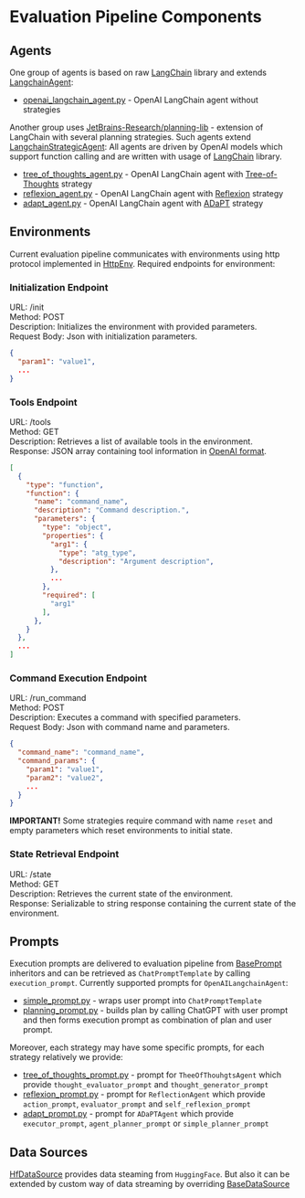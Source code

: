 # Evaluation Pipeline Components

## Agents

One group of agents is based on raw  [LangChain](https://www.langchain.com/) library and
extends [LangchainAgent](agents/langchain_agent.py):

* [openai_langchain_agent.py](agents/openai_langchain_agent.py) - OpenAI LangChain agent without strategies

Another group uses [JetBrains-Research/planning-lib](https://github.com/JetBrains-Research/planning-library) - extension
of LangChain with several planning strategies. Such agents
extend [LangchainStrategicAgent](agents/langchain_strategic_agent.py):
All agents are driven by OpenAI models which support function calling and are written with usage
of [LangChain](https://www.langchain.com/) library.

* [tree_of_thoughts_agent.py](agents/tree_of_thoughts_agent.py) - OpenAI LangChain agent
  with [Tree-of-Thoughts](https://arxiv.org/abs/2307.16789) strategy
* [reflexion_agent.py](agents/reflexion_agent.py) - OpenAI LangChain agent
  with [Reflexion](https://arxiv.org/abs/2303.11366) strategy
* [adapt_agent.py](agents/adapt_agent.py) - OpenAI LangChain agent with [ADaPT](https://arxiv.org/abs/2311.05772)
  strategy

## Environments

Current evaluation pipeline communicates with environments using http protocol implemented
in [HttpEnv](envs/http_env.py).
Required endpoints for environment:

### Initialization Endpoint

URL: /init\
Method: POST\
Description: Initializes the environment with provided parameters.\
Request Body: Json with initialization parameters.

```json
{
  "param1": "value1",
  ...
}
```

### Tools Endpoint

URL: /tools\
Method: GET\
Description: Retrieves a list of available tools in the environment.\
Response: JSON array containing tool information
in [OpenAI format](https://platform.openai.com/docs/guides/function-calling).

```json lines
[
  {
    "type": "function",
    "function": {
      "name": "command_name",
      "description": "Command description.",
      "parameters": {
        "type": "object",
        "properties": {
          "arg1": {
            "type": "atg_type",
            "description": "Argument description",
          },
          ...
        },
        "required": [
          "arg1"
        ],
      },
    }
  },
  ...
]
```

### Command Execution Endpoint

URL: /run_command\
Method: POST\
Description: Executes a command with specified parameters.\
Request Body: Json with command name and parameters.

```json
{
  "command_name": "command_name",
  "command_params": {
    "param1": "value1",
    "param2": "value2",
    ...
  }
}
```

**IMPORTANT!** Some strategies require command with name `reset` and empty parameters which reset environments to
initial state.

### State Retrieval Endpoint

URL: /state\
Method: GET\
Description: Retrieves the current state of the environment.\
Response: Serializable to string response containing the current state of the environment.

## Prompts

Execution prompts are delivered to evaluation pipeline from [BasePrompt](./prompts/base_prompt.py) inheritors and
can be retrieved as `ChatPromptTemplate` by calling `execution_prompt`.
Currently supported prompts for `OpenAILangchainAgent`:

* [simple_prompt.py](prompts/simple_prompt.py) - wraps user prompt into `ChatPromptTemplate`
* [planning_prompt.py](prompts/planning_prompt.py) - builds plan by calling ChatGPT with user prompt and then forms
  execution prompt as combination of plan and user prompt.

Moreover, each strategy may have some specific prompts, for each strategy relatively we provide:

* [tree_of_thoughts_prompt.py](prompts/tree_of_thoughts_prompt.py) - prompt for `TheeOfThouhgtsAgent` which
  provide `thought_evaluator_prompt` and `thought_generator_prompt`
* [reflexion_prompt.py](prompts/reflexion_prompt.py) - prompt for `ReflectionAgent` which
  provide `action_prompt`, `evaluator_prompt` and `self_reflexion_prompt`
* [adapt_prompt.py](prompts/adapt_prompt.py) - prompt for `ADaPTAgent` which
  provide `executor_prompt`, `agent_planner_prompt` or `simple_planner_prompt`

## Data Sources

[HfDataSource](data_sources/hf_data_source.py) provides data steaming from `HuggingFace`.
But also it can be extended by custom way of data streaming by
overriding [BaseDataSource](data_sources/base_data_source.py)

